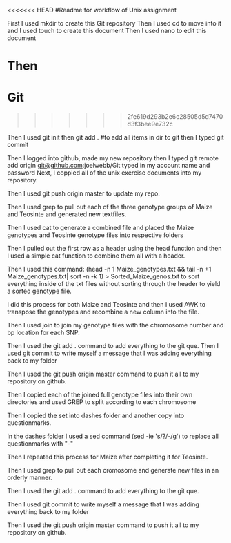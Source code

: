 <<<<<<< HEAD
#Readme for workflow of Unix assignment

First I used mkdir to create this Git repository
Then I used cd to move into it and I used touch to create this document
Then I used nano to edit this document

Then
=======
# Git
>>>>>>> 2fe619d293b2e6c28505d5d7470d3f3bee9e732c

Then I used git init
then git add . #to add all items in dir to git
then I typed git commit

Then I logged into github, made my new repository
then I typed git remote add origin git@github.com:joelwebb/Git
typed in my account name and password
Next, I coppied all of the unix exercise documents into my repository.

Then I used git push origin master to update my repo.

Then I used grep to pull out each of the three genotype groups of Maize and Teosinte and generated new textfiles. 

Then I used cat to generate a combined file and placed the Maize genotypes and Teosinte genotype files into respective folders

Then I pulled out the first row as a header using the head function and then I used a simple cat function to combine them all with a header.

Then I used this command:
(head -n 1 Maize_genotypes.txt && tail -n +1 Maize_genotypes.txt| sort -n -k 1) > Sorted_Maize_genos.txt
to sort everything inside of the txt files without sorting through the header to yield a sorted genotype file. 

I did this process for both Maize and Teosinte and then I used AWK to transpose the genotypes and recombine a new column into the file.

Then I used join to join my genotype files with the chromosome number and bp location for each SNP. 

Then I used the git add . command to add everything to the git que.
Then I used git commit to write myself a message that I was adding everything back to my folder

Then I used the git push origin master command to push it all to my repository on github.

Then I copied each of the joined full genotype files into their own directories and used GREP to split according to each chromosome

Then I copied the set into  dashes folder and another copy into questionmarks. 

In the dashes folder I used a sed command (sed -ie 's/\?/\-/g') to replace all questionmarks with "-"

Then I repeated this process for Maize after completing it for Teosinte.

Then I used grep to pull out each cromosome and generate new files in an orderly manner.

Then I used the git add . command to add everything to the git que.

Then I used git commit to write myself a message that I was adding everything back to my folder

Then I used the git push origin master command to push it all to my repository on github.

